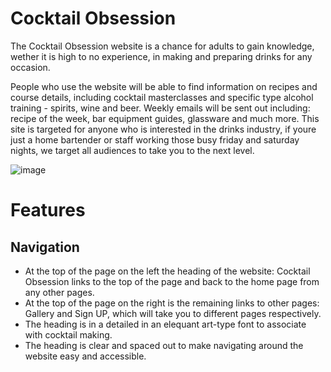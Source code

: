 # Cocktail Obsession

The Cocktail Obsession website is a chance for adults to gain knowledge, wether it is high to no experience, in making and preparing drinks for any occasion.

People who use the website will be able to find information on recipes and course details, including cocktail masterclasses and specific type alcohol training - spirits, wine and beer. Weekly emails will be sent out including: recipe of the week, bar equipment guides, glassware and much more. This site is targeted for anyone who is interested in the drinks industry, if youre just a home bartender or staff working those busy friday and saturday nights, we target all audiences to take you to the next level.

![image](https://github.com/tobycoleman3/cocktail-obsession/assets/160591772/d6f993fc-53f4-4a54-b3a5-a3ed7e35e46d)

# Features

## Navigation

- At the top of the page on the left the heading of the website: Cocktail Obsession links to the top of the page and back to the home page from any other pages.
- At the top of the page on the right is the remaining links to other pages: Gallery and Sign UP, which will take you to different pages respectively.
- The heading is in a detailed in an elequant art-type font to associate with cocktail making.
- The heading is clear and spaced out to make navigating around the website easy and accessible.

